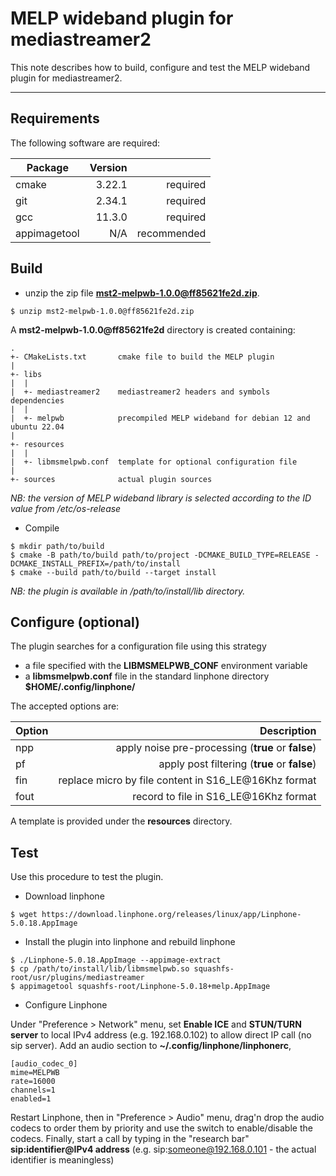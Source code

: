 # MELP wideband plugin for mediastreamer2

This note describes how to build, configure and test the MELP wideband plugin for mediastreamer2.

----



## Requirements

The following software are required:

|   Package    | Version |             |
|--------------|--------:|------------:|
| cmake        |  3.22.1 |    required |
| git          |  2.34.1 |    required |
| gcc          |  11.3.0 |    required |
| appimagetool |     N/A | recommended |



## Build

 + unzip the zip file **mst2-melpwb-1.0.0@ff85621fe2d.zip**.
```
$ unzip mst2-melpwb-1.0.0@ff85621fe2d.zip
```

A **mst2-melpwb-1.0.0@ff85621fe2d** directory is created containing:

```
.
+- CMakeLists.txt       cmake file to build the MELP plugin
|
+- libs
|  |
|  +- mediastreamer2    mediastreamer2 headers and symbols dependencies
|  |
|  +- melpwb            precompiled MELP wideband for debian 12 and ubuntu 22.04
|
+- resources
|  |
|  +- libmsmelpwb.conf  template for optional configuration file
|
+- sources              actual plugin sources
```

_NB: the version of MELP wideband library is selected according to the ID value from /etc/os-release_


  + Compile
```
$ mkdir path/to/build
$ cmake -B path/to/build path/to/project -DCMAKE_BUILD_TYPE=RELEASE -DCMAKE_INSTALL_PREFIX=/path/to/install
$ cmake --build path/to/build --target install
```

_NB: the plugin is available in /path/to/install/lib directory._



## Configure (optional)

The plugin searches for a configuration file using this strategy

  + a file specified with the **LIBMSMELPWB_CONF** environment variable
  + a **libmsmelpwb.conf** file in the standard linphone directory **$HOME/.config/linphone/**

The accepted options are:

| Option  |                                          Description |
|---------|-----------------------------------------------------:|
| npp     | apply noise pre-processing   (**true** or **false**) |
| pf      | apply post filtering         (**true** or **false**) |
| fin     | replace micro by file content in S16_LE@16Khz format |
| fout    | record to file in S16_LE@16Khz format                |

A template is provided under the **resources** directory.


## Test

Use this procedure to test the plugin.

  + Download linphone
```
$ wget https://download.linphone.org/releases/linux/app/Linphone-5.0.18.AppImage
```

  + Install the plugin into linphone and rebuild linphone
```
$ ./Linphone-5.0.18.AppImage --appimage-extract
$ cp /path/to/install/lib/libmsmelpwb.so squashfs-root/usr/plugins/mediastreamer
$ appimagetool squashfs-root/Linphone-5.0.18+melp.AppImage
```

   + Configure Linphone

Under "Preference > Network" menu, set **Enable ICE** and **STUN/TURN server** to local IPv4 address (e.g. 192.168.0.102) to allow direct IP call (no sip server).
Add an audio section to **~/.config/linphone/linphonerc**,
```
[audio_codec_0]
mime=MELPWB
rate=16000
channels=1
enabled=1
```

Restart Linphone, then in "Preference > Audio" menu, drag'n drop the audio codecs to order them by priority and use the switch to enable/disable the codecs.
Finally, start a call by typing in the "research bar" **sip:identifier@IPv4 address** (e.g. sip:someone@192.168.0.101 - the actual identifier is meaningless)




